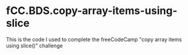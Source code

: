 # fCC.BDS.copy-array-items-using-slice
This is the code I used to complete the freeCodeCamp "copy array items using slice()" challenge
